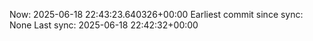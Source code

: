 Now: 2025-06-18 22:43:23.640326+00:00 Earliest commit since sync: None Last sync: 2025-06-18 22:42:32+00:00
